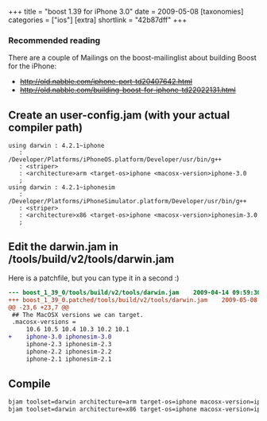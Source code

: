 +++
title = "boost 1.39 for iPhone 3.0"
date = 2009-05-08
[taxonomies]
categories = ["ios"]
[extra]
shortlink = "42b87dff"
+++
### Recommended reading

There are a couple of Mailings on the boost-mailinglist about building Boost for the iPhone:

* <s>http://old.nabble.com/iphone-port-td20407642.html</s>
* <s>http://old.nabble.com/building-boost-for-iphone-td22022131.html</s>

<!-- more -->

## Create an user-config.jam (with your actual compiler path)

```jam
using darwin : 4.2.1~iphone
   :
/Developer/Platforms/iPhoneOS.platform/Developer/usr/bin/g++
   : <striper>
   : <architecture>arm <target-os>iphone <macosx-version>iphone-3.0
   ;
using darwin : 4.2.1~iphonesim
   :
/Developer/Platforms/iPhoneSimulator.platform/Developer/usr/bin/g++
   : <striper>
   : <architecture>x86 <target-os>iphone <macosx-version>iphonesim-3.0
   ;
```

## Edit the darwin.jam in /tools/build/v2/tools/darwin.jam

Here is a patchfile, but you can type it in a second :)

```patch
--- boost_1_39_0/tools/build/v2/tools/darwin.jam    2009-04-14 09:59:30.000000000 +0200
+++ boost_1_39_0.patched/tools/build/v2/tools/darwin.jam    2009-05-08 10:45:59.000000000 +0200
@@ -23,6 +23,7 @@
 ## The MacOSX versions we can target.
 .macosx-versions =
     10.6 10.5 10.4 10.3 10.2 10.1
+    iphone-3.0 iphonesim-3.0
     iphone-2.3 iphonesim-2.3
     iphone-2.2 iphonesim-2.2
     iphone-2.1 iphonesim-2.1
```

## Compile

```bash
bjam toolset=darwin architecture=arm target-os=iphone macosx-version=iphone-3.0 define=_LITTLE_ENDIAN
bjam toolset=darwin architecture=x86 target-os=iphone macosx-version=iphonesim-3.0
```
